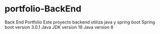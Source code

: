 # portfolio-BackEnd
Back End Portfolio
Este proyecto backend utiliza java y spring boot
Spring boot version 3.0.1
Java JDK version 19
Java version 8
